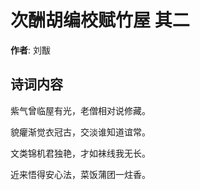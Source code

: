 # 次酬胡编校赋竹屋  其二

**作者**: 刘黻

## 诗词内容

紫气曾临屋有光，老僧相对说修藏。

貌癯渐觉衣冠古，交淡谁知道谊常。

文类锦机君独艳，才如袜线我无长。

近来悟得安心法，菜饭蒲团一炷香。

